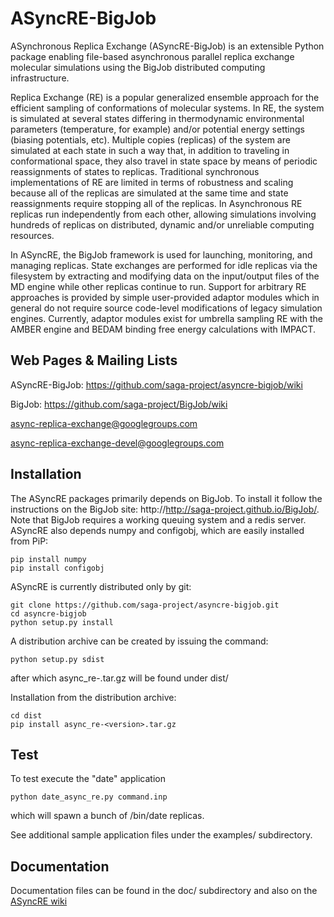 ASyncRE-BigJob
==============

ASynchronous Replica Exchange (ASyncRE-BigJob) is an extensible Python package enabling file-based asynchronous parallel replica exchange molecular simulations using the BigJob distributed computing infrastructure.

Replica Exchange (RE) is a popular generalized ensemble approach for the efficient sampling of conformations of molecular systems. In RE, the system is simulated at several states differing in thermodynamic environmental parameters (temperature, for example) and/or potential energy settings (biasing potentials, etc). Multiple copies (replicas) of the system are simulated at each state in such a way that, in addition to traveling in conformational space, they also travel in state space by means of periodic reassignments of states to replicas. Traditional synchronous implementations of RE are limited in terms of robustness and scaling because all of the replicas are simulated at the same time and state reassignments require stopping all of the replicas. In Asynchronous RE replicas run independently from each other, allowing simulations involving hundreds of replicas on distributed, dynamic and/or unreliable computing resources.

In ASyncRE, the BigJob framework is used for launching, monitoring, and managing replicas. State exchanges are performed for idle replicas via the filesystem by extracting and modifying data on the input/output files of the MD engine while other replicas continue to run. Support for arbitrary RE approaches is provided by simple user-provided adaptor modules which in general do not require source code-level modifications of legacy simulation engines. Currently, adaptor modules exist for umbrella sampling RE with the AMBER engine and BEDAM binding free energy calculations with IMPACT.

Web Pages & Mailing Lists
-------------------------

ASyncRE-BigJob: https://github.com/saga-project/asyncre-bigjob/wiki

BigJob: https://github.com/saga-project/BigJob/wiki

async-replica-exchange@googlegroups.com

async-replica-exchange-devel@googlegroups.com

Installation
------------

The ASyncRE packages primarily depends on BigJob. To install it follow the instructions on the BigJob site:  http://http://saga-project.github.io/BigJob/. Note that BigJob requires a working queuing system and a redis server. ASyncRE also depends numpy and configobj, which are easily installed from PiP: 

    pip install numpy
    pip install configobj

ASyncRE is currently distributed only by git:

    git clone https://github.com/saga-project/asyncre-bigjob.git
    cd asyncre-bigjob
    python setup.py install

A distribution archive can be created by issuing the command:

    python setup.py sdist

after which async_re-<version>.tar.gz will be found under dist/

Installation from the distribution archive:

    cd dist
    pip install async_re-<version>.tar.gz


Test
----

To test execute the "date" application

    python date_async_re.py command.inp

which will spawn a bunch of /bin/date replicas.

See additional sample application files under the examples/ subdirectory.

Documentation
-------------

Documentation files can be found in the doc/ subdirectory and also on the [ASyncRE wiki](https://github.com/saga-project/asyncre-bigjob/wiki)

